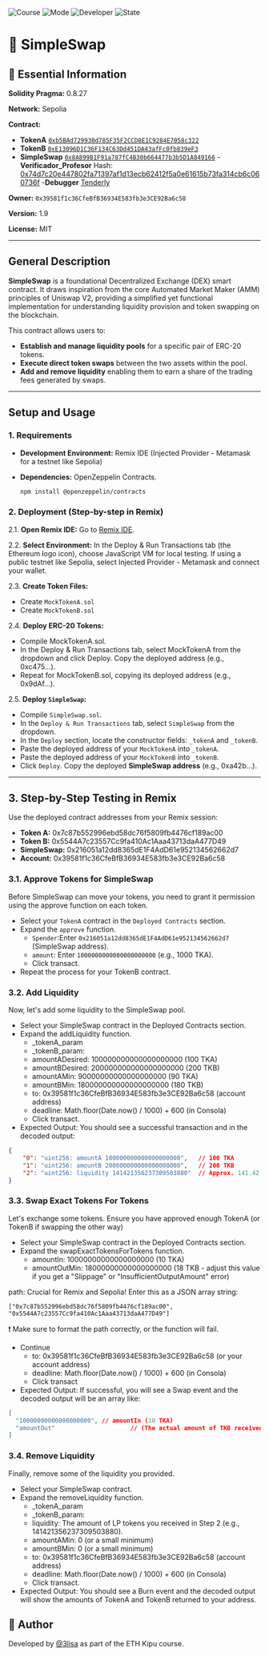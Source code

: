 ![Course](https://img.shields.io/badge/Course-ETH_Kipu-blue)
![Mode](https://img.shields.io/badge/Mode-Online-lightgrey)
![Developer](https://img.shields.io/badge/Developer-3lisa-purple)
![State](https://img.shields.io/badge/State-Active-brightgreen)


# 📜 SimpleSwap

## 📌 Essential Information

**Solidity Pragma:** 0.8.27

**Network:** Sepolia  

**Contract:**
  - **TokenA** [`0xb5BAd729930d785F35F2CCD8E1C9284E7058c322`](https://sepolia.etherscan.io/address/0xb5bad729930d785f35f2ccd8e1c9284e7058c322)
  - **TokenB** [`0xE13096D1C36F134C63Dd451DA43afFc0fb839eF3`](https://sepolia.etherscan.io/address/0xe13096d1c36f134c63dd451da43affc0fb839ef3)
  - **SimpleSwap** [`0x8A899B1F91a787fC4B30b664477b3b5D1A849166`](https://sepolia.etherscan.io/address/0x8a899b1f91a787fc4b30b664477b3b5d1a849166)
  -**Verificador_Profesor** Hash: [0x74d7c20e447802fa71397af1d13ecb62412f5a0e61615b73fa314cb6c060736f](https://sepolia.etherscan.io/tx/0x74d7c20e447802fa71397af1d13ecb62412f5a0e61615b73fa314cb6c060736f)
  -**Debugger** [Tenderly](https://dashboard.tenderly.co/tx/0x74d7c20e447802fa71397af1d13ecb62412f5a0e61615b73fa314cb6c060736f/debugger?trace=0.10.0.5.1.0.4)

    
**Owner:** `0x39581f1c36CfeBfB36934E583fb3e3CE92Ba6c58`  

**Version:** 1.9

**License:** MIT

---

## General Description

**SimpleSwap** is a foundational Decentralized Exchange (DEX) smart contract. It draws inspiration from the core Automated Market Maker (AMM) principles of Uniswap V2, providing a simplified yet functional implementation for understanding liquidity provision and token swapping on the blockchain.

This contract allows users to:

* **Establish and manage liquidity pools** for a specific pair of ERC-20 tokens.
* **Execute direct token swaps** between the two assets within the pool.
* **Add and remove liquidity** enabling them to earn a share of the trading fees generated by swaps.
  
---

## Setup and Usage

### 1. Requirements

* **Development Environment:** Remix IDE (Injected Provider - Metamask for a testnet like Sepolia)
* **Dependencies:** OpenZeppelin Contracts.
  
    ```bash
    npm install @openzeppelin/contracts
    ```

### 2. Deployment (Step-by-step in Remix)

2.1.  **Open Remix IDE:** Go to [Remix IDE](https://remix.ethereum.org/).

2.2.  **Select Environment:** In the Deploy & Run Transactions tab (the Ethereum logo icon), choose JavaScript VM for local testing. If using a public testnet like Sepolia, select Injected Provider - Metamask and connect your wallet.

2.3.  **Create Token Files:**

- Create `MockTokenA.sol` 
- Create `MockTokenB.sol`

2.4. **Deploy ERC-20 Tokens:**

- Compile MockTokenA.sol.
- In the Deploy & Run Transactions tab, select MockTokenA from the dropdown and click Deploy. Copy the deployed address (e.g., 0xc475...).
- Repeat for MockTokenB.sol, copying its deployed address (e.g., 0x9dAf...).

2.5. **Deploy `SimpleSwap`:**

- Compile `SimpleSwap.sol`.
- In the `Deploy & Run Transactions` tab, select `SimpleSwap` from the dropdown.
- In the `Deploy` section, locate the constructor fields: `_tokenA` and `_tokenB`.
- Paste the deployed address of your `MockTokenA` into `_tokenA`.
- Paste the deployed address of your `MockTokenB` into `_tokenB`.
- Click `Deploy`. Copy the deployed **SimpleSwap address** (e.g., 0xa42b...).
  
---

## 3. Step-by-Step Testing in Remix

Use the deployed contract addresses from your Remix session:

- **Token A:** 0x7c87b552996ebd58dc76f5809fb4476cf189ac00
- **Token B:** 0x5544A7c23557Cc9fa410Ac1Aaa43713daA477D49
- **SimpleSwap:** 0x216051a12dd8365dE1F4AdD61e952134562662d7
- **Account:** 0x39581f1c36CfeBfB36934E583fb3e3CE92Ba6c58

### 3.1. Approve Tokens for SimpleSwap

Before SimpleSwap can move your tokens, you need to grant it permission using the approve function on each token.

- Select your `TokenA` contract in the `Deployed Contracts` section.
- Expand the `approve` function.
  - `Spender`:Enter `0x216051a12dd8365dE1F4AdD61e952134562662d7` (SimpleSwap address).
  - `amount`: Enter `1000000000000000000000` (e.g., 1000 TKA).
  - Click transact.
- Repeat the process for your TokenB contract.

### 3.2. Add Liquidity

Now, let's add some liquidity to the SimpleSwap pool.

- Select your SimpleSwap contract in the Deployed Contracts section.
- Expand the addLiquidity function.
  - _tokenA_param
  - _tokenB_param: 
  - amountADesired: 100000000000000000000 (100 TKA)
  - amountBDesired: 200000000000000000000 (200 TKB)
  - amountAMin: 90000000000000000000 (90 TKA)
  - amountBMin: 180000000000000000000 (180 TKB)
  - to: 0x39581f1c36CfeBfB36934E583fb3e3CE92Ba6c58 (account address)
  - deadline: Math.floor(Date.now() / 1000) + 600 (in Consola)
  - Click transact.
- Expected Output:
You should see a successful transaction and in the decoded output:

```json
{
    "0": "uint256: amountA 100000000000000000000",   // 100 TKA
    "1": "uint256: amountB 200000000000000000000",   // 200 TKB
    "2": "uint256: liquidity 141421356237309503880"  // Approx. 141.42 LP tokens
}
```

### 3.3. Swap Exact Tokens For Tokens

Let's exchange some tokens. Ensure you have approved enough TokenA (or TokenB if swapping the other way) 

- Select your SimpleSwap contract in the Deployed Contracts section.
- Expand the swapExactTokensForTokens function.
  - amountIn: 10000000000000000000 (10 TKA)
  - amountOutMin: 18000000000000000000 (18 TKB - adjust this value if you get a "Slippage" or "InsufficientOutputAmount" error)

path: Crucial for Remix and Sepolia! Enter this as a JSON array string:

```
["0x7c87b552996ebd58dc76f5809fb4476cf189ac00", "0x5544A7c23557Cc9fa410Ac1Aaa43713daA477D49"]
```

❗ Make sure to format the path correctly, or the function will fail.
- Continue
  - to: 0x39581f1c36CfeBfB36934E583fb3e3CE92Ba6c58 (or your account address)
  - deadline: Math.floor(Date.now() / 1000) + 600 (in Consola)
  - Click transact
- Expected Output:
If successful, you will see a Swap event and the decoded output will be an array like:
```json
[
  "10000000000000000000", // amountIn (10 TKA)
  "amountOut"                     // (The actual amount of TKB received)
]
```

### 3.4. Remove Liquidity

Finally, remove some of the liquidity you provided.

- Select your SimpleSwap contract.
- Expand the removeLiquidity function.
  - _tokenA_param
  - _tokenB_param: 
  - liquidity: The amount of LP tokens you received in Step 2 (e.g., 141421356237309503880).
  - amountAMin: 0 (or a small minimum)
  - amountBMin: 0 (or a small minimum)
  - to: 0x39581f1c36CfeBfB36934E583fb3e3CE92Ba6c58 (account address)
  - deadline: Math.floor(Date.now() / 1000) + 600 (in Consola)
  - Click transact.
- Expected Output:
You should see a Burn event and the decoded output will show the amounts of TokenA and TokenB returned to your address.

## 🧠 Author

Developed by [@3lisa](https://github.com/3lisa) as part of the ETH Kipu course.
